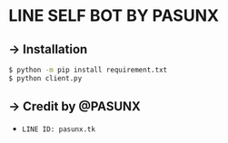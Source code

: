 # LINE SELF BOT BY PASUNX

## -> Installation

```sh
$ python -m pip install requirement.txt
$ python client.py
```

## -> Credit by @PASUNX
- `LINE ID: pasunx.tk`

